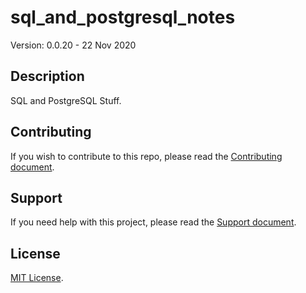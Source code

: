 # sql_and_postgresql_notes

Version: 0.0.20 - 22 Nov 2020

## Description

SQL and PostgreSQL Stuff.

## Contributing

If you wish to contribute to this repo, please read the [Contributing document](.github/CONTRIBUTING.md).

## Support

If you need help with this project, please read the [Support document](.github/SUPPORT.md).

## License

[MIT License](LICENSE).
